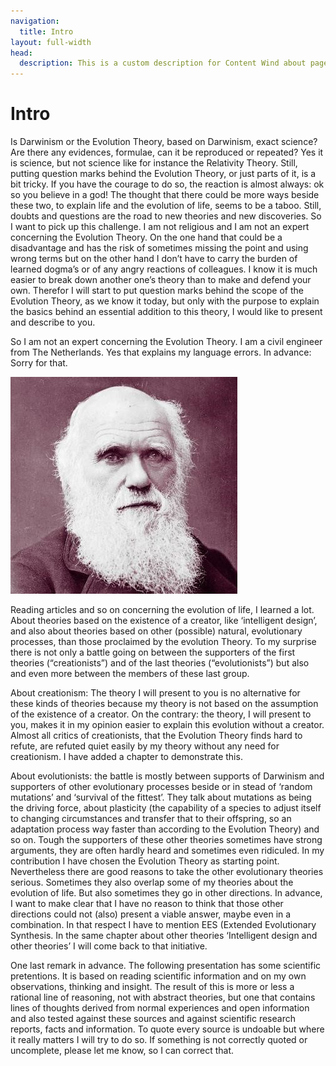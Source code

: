 ```yaml
---
navigation:
  title: Intro
layout: full-width
head:
  description: This is a custom description for Content Wind about page.
---
```


# Intro

Is Darwinism or the Evolution Theory, based on Darwinism, exact science? Are there any evidences, formulae, can it be reproduced or repeated? Yes it is science, but not science like for instance the Relativity Theory. Still, putting question marks behind the Evolution Theory, or just parts of it, is a bit tricky. If you have the courage to do so, the reaction is almost always: ok so you believe in a god! The thought that there could be more ways beside these two, to explain life and the evolution of life, seems to be a taboo. Still, doubts and questions are the road to new theories and new discoveries. So I want to pick up this challenge. I am not religious and I am not an expert concerning the Evolution Theory. On the one hand that could be a disadvantage and has the risk of sometimes missing the point and using wrong terms but on the other hand I don’t have to carry the burden of learned dogma’s or of any angry reactions of colleagues. I know it is much easier to break down another one’s theory than to make and defend your own. Therefor I will start to put question marks behind the scope of the Evolution Theory, as we know it today, but only with the purpose to explain the basics behind an essential addition to this theory, I would like to present and describe to you.  

So I am not an expert concerning the Evolution Theory. I am a civil engineer from The Netherlands. Yes that explains my language errors. In advance: Sorry for that.

![darwin.jpg](/darwin.jpg)

Reading articles and so on concerning the evolution of life, I learned a lot. About theories based on the existence of a creator, like ‘intelligent design’, and also about theories based on other (possible) natural, evolutionary processes, than those proclaimed by the evolution Theory. To my surprise there is not only a battle going on between the supporters of the first theories (“creationists”) and of the last theories (“evolutionists”) but also and even more between the members of these last group.

About creationism: The theory I will present to you is no alternative for these kinds of theories because my theory is not based on the assumption of the existence of a creator. On the contrary: the theory, I will present to you, makes it in my opinion easier to explain this evolution without a creator. Almost all critics of creationists, that the Evolution Theory finds hard to refute, are refuted quiet easily by my theory without any need for creationism. I have added a chapter to demonstrate this.

About evolutionists: the battle is mostly between supports of Darwinism and supporters of other evolutionary processes beside or in stead of ‘random mutations’ and ‘survival of the fittest’. They talk about mutations as being the driving force, about plasticity (the capability of a species to adjust itself to changing circumstances and transfer that to their offspring, so an adaptation process way faster than according to the Evolution Theory) and so on. Tough the supporters of these other theories sometimes have strong arguments, they are often hardly heard and sometimes even ridiculed. In my contribution I have chosen the Evolution Theory as starting point. Nevertheless there are good reasons to take the other evolutionary theories serious. Sometimes they also overlap some of my theories about the evolution of life. But also sometimes they go in other directions. In advance, I want to make clear that I have no reason to think that those other directions could not (also) present a viable answer, maybe even in a combination. In that respect I have to mention EES (Extended Evolutionary Synthesis. In the same chapter about other theories ‘Intelligent design and other theories’ I will come back to that initiative.

One last remark in advance. The following presentation has some scientific pretentions. It is based on reading scientific information and on my own observations, thinking and insight. The result of this is more or less a rational line of reasoning, not with abstract theories, but one that contains lines of thoughts derived from normal experiences and open information and also tested against these sources and against scientific research reports, facts and information. To quote every source is undoable but where it really matters I will try to do so. If something is not correctly quoted or uncomplete, please let me know, so I can correct that.
